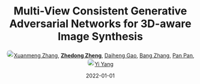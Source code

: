 ---
title: "Multi-View Consistent Generative Adversarial Networks for 3D-aware Image Synthesis"
collection: publications
permalink: /publication/Multi-Vi2022
date: 2022-01-01
doi: 
keywords: aware image synthesis, adversarial networks 3d, image synthesis, 
venue: 'IEEE/CVF Conference on Computer Vision and Pattern Recognition (CVPR)'
paperurl: 'https://zdzheng.xyz/files/Zhang_CVPR_2022.pdf'
code: 'https://github.com/Xuanmeng-Zhang/MVCGAN'
author: '<a href="https://zdzheng.xyz/authors/Xuanmeng-Zhang" class="author"> <img src= "https://zdzheng.xyz/coauthors/xuanmeng-zhang.jpg" alt="xuanmeng-zhang" style="border-radius: 50%; height:20px; width:20px">Xuanmeng Zhang</a>, <strong><a href="https://zdzheng.xyz/authors/Zhedong-Zheng" class="author">Zhedong Zheng</a></strong>, <a href="https://zdzheng.xyz/authors/Daiheng-Gao" class="author">Daiheng Gao</a>, <a href="https://zdzheng.xyz/authors/Bang-Zhang" class="author">Bang Zhang</a>, <a href="https://zdzheng.xyz/authors/Pan-Pan" class="author">Pan Pan</a>, <a href="https://zdzheng.xyz/authors/Yi-Yang" class="author"> <img src= "https://zdzheng.xyz/coauthors/yi-yang.jpeg" alt="yi-yang" style="border-radius: 50%; height:20px; width:20px">Yi Yang</a>'
sqlauthor: '{"@type": "Person","name": "Xuanmeng Zhang"}, {"@type": "Person","name": "Zhedong Zheng"}, {"@type": "Person","name": "Daiheng Gao"}, {"@type": "Person","name": "Bang Zhang"}, {"@type": "Person","name": "Pan Pan"}, {"@type": "Person","name": "Yi Yang"}'
citation: ' Xuanmeng Zhang,  Zhedong Zheng,  Daiheng Gao,  Bang Zhang,  Pan Pan,  Yi Yang, &quot;Multi-View Consistent Generative Adversarial Networks for 3D-aware Image Synthesis.&quot; CVPR, 2022.'
pub_year: '2022'
bib: >
    @inproceedings{zhang2022multiview,<br>author = "Zhang, Xuanmeng and Zheng, Zhedong and Gao, Daiheng and Zhang, Bang and Pan, Pan and Yang, Yi",<br>title = "Multi-View Consistent Generative Adversarial Networks for 3D-aware Image Synthesis",<br>booktitle = "CVPR",<br>url = "https://zdzheng.xyz/files/Zhang\_CVPR\_2022.pdf",<br>code = "https://github.com/Xuanmeng-Zhang/MVCGAN",<br>year = "2022"
    }

---